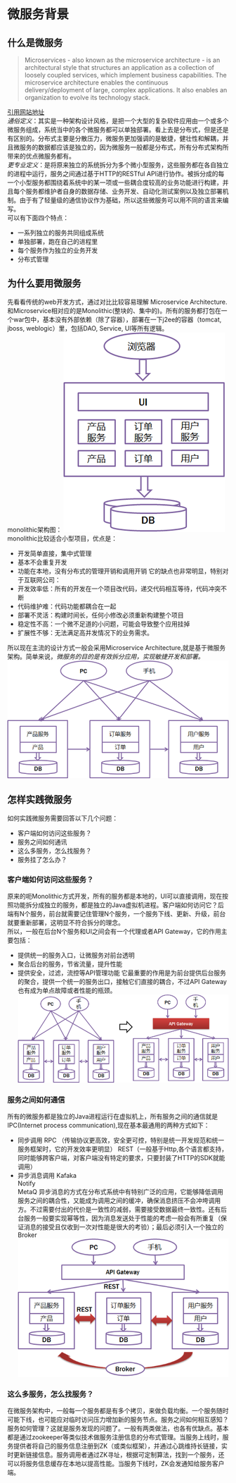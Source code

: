 # 微服务背景
## 什么是微服务
> Microservices - also known as the microservice architecture - is an architectural style that structures an application as a collection of loosely coupled services, which implement business capabilities. The microservice architecture enables the continuous delivery/deployment of large, complex applications. It also enables an organization to evolve its technology stack.
  
  [引用网站地址](https://microservices.io/index.html)  
  *通俗定义*：其实是一种架构设计风格，是把一个大型的复杂软件应用由一个或多个微服务组成，系统当中的各个微服务都可以单独部署。看上去是分布式，但是还是有区别的。分布式主要是分散压力，微服务更加强调的是敏捷，健壮性和解耦，并且微服务的数据都应该是独立的，因为微服务一般都是分布式，所有分布式架构所带来的优点微服务都有。  
  *更专业定义*：是将原来独立的系统拆分为多个微小型服务，这些服务都在各自独立的进程中运行，服务之间通过基于HTTP的RESTful API进行协作。被拆分成的每一个小型服务都围绕着系统中的某一项或一些耦合度较高的业务功能进行构建，并且每个服务都维护者自身的数据存储、业务开发、自动化测试案例以及独立部署机制。由于有了轻量级的通信协议作为基础，所以这些微服务可以用不同的语言来编写。   
  可以有下面四个特点：
  * 一系列独立的服务共同组成系统
  * 单独部署，跑在自己的进程里
  * 每个服务作为独立的业务开发
  * 分布式管理
## 为什么要用微服务
   先看看传统的web开发方式，通过对比比较容易理解 Microservice Architecture.和Microservice相对应的是Monolithic(整块的、集中的)。所有的服务都打包在一个war包中，基本没有外部依赖（除了容器），部署在一下j2ee的容器（tomcat, jboss, weblogic）里，包括DAO, Service, UI等所有逻辑。  
   monolithic架构图：
   ![](https://github.com/woyaodeyangguang/note/blob/master/images/monolithic.png)  
   monolithic比较适合小型项目，优点是：
   * 开发简单直接，集中式管理
   * 基本不会重复开发
   * 功能在本地，没有分布式的管理开销和调用开销
   它的缺点也非常明显，特别对于互联网公司：
   * 开发效率低：所有的开发在一个项目改代码，递交代码相互等待，代码冲突不断
   * 代码维护难：代码功能都耦合在一起
   * 部署不灵活：构建时间长，任何小修改必须重新构建整个项目
   * 稳定性不高：一个微不足道的小问题，可能会导致整个应用挂掉
   * 扩展性不够：无法满足高并发情况下的业务需求。
   
   所以现在主流的设计方式一般会采用Microservice Architecture,就是基于微服务架构。简单来说，*微服务的目的是有效拆分应用，实现敏捷开发和部署。*  
   ![](https://github.com/woyaodeyangguang/note/blob/master/images/microservice.png)
  
## 怎样实践微服务
   如何实践微服务需要回答以下几个问题：
   * 客户端如何访问这些服务？
   * 服务之间如何通讯
   * 这么多服务，怎么找服务？
   * 服务挂了怎么办？
### 客户端如何访问这些服务？
   原来的呃Monolithic方式开发，所有的服务都是本地的，UI可以直接调用，现在按照功能拆分成独立的服务，都是独立的Java虚拟机进程。客户端如何访问它？后端有N个服务，前台就需要记住管理N个服务，一个服务下线、更新、升级，前台就要重新部署，这明显不符合拆分的理念。  
   所以，一般在后台N个服务和UI之间会有一个代理或者API Gateway，它的作用主要包括：
   * 提供统一的服务入口，让微服务对前台透明
   * 聚合后台的服务，节省流量，提升性能
   * 提供安全，过滤，流控等API管理功能
   它最重要的作用是为前台提供后台服务的聚合，提供一个统一的服务出口，接触它们直接的耦合，不过API Gateway也有成为单点故障或者性能的瓶颈。  
   ![](https://github.com/woyaodeyangguang/note/blob/master/images/apigateway.png)
### 服务之间如何通信
   所有的微服务都是独立的Java进程运行在虚拟机上，所有服务之间的通信就是IPC(Internet process communication),现在基本最通用的两种方式如下：
   * 同步调用
      RPC （传输协议更高效，安全更可控，特别是统一开发规范和统一服务框架时，它的开发效率更明显）
      REST（一般基于Http,各个语言都支持，同时能够跨客户端，对客户端没有特定的要求，只要封装了HTTP的SDK就能调用）
   * 异步消息调用
      Kafaka  
      Notify  
      MetaQ
      异步消息的方式在分布式系统中有特别广泛的应用，它能够降低调用服务之间的耦合性，又能成为调用之间的缓冲，确保消息挤压不会冲垮调用方。不过需要付出的代价是一致性的减弱，需要接受数据最终一致性。还有后台服务一般要实现幂等性，因为消息发送处于性能的考虑一般会有所重复（保证消息的接受且仅收到一次对性能是很大的考验）；最后必须引入一个独立的Broker
      ![](https://github.com/woyaodeyangguang/note/blob/master/images/communication.png)
### 这么多服务，怎么找服务？
   在微服务架构中，一般每一个服务都是有多个拷贝，来做负载均衡。一个服务随时可能下线，也可能应对临时访问压力增加新的服务节点。服务之间如何相互感知？服务如何管理？这就是服务发现的问题了。一般有两类做法，也各有优缺点。基本都是通过zookeeper等类似技术做服务注册信息的分布式管理。当服务上线时，服务提供者将自己的服务信息注册到ZK（或类似框架），并通过心跳维持长链接，实时更新链接信息。服务调用者通过ZK寻址，根据可定制算法，找到一个服务，还可以将服务信息缓存在本地以提高性能。当服务下线时，ZK会发通知给服务客户端。
